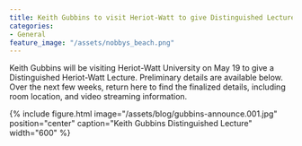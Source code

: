 ```yaml
---
title: Keith Gubbins to visit Heriot-Watt to give Distinguished Lecture
categories:
- General
feature_image: "/assets/nobbys_beach.png"
---
```


Keith Gubbins will be visiting Heriot-Watt University on May 19 to give a Distinguished Heriot-Watt Lecture. Preliminary details are available below. Over the next few weeks, return here to find the finalized details, including room location, and video streaming information. 

{% include figure.html image="/assets/blog/gubbins-announce.001.jpg" position="center" caption="Keith Gubbins Distinguished Lecture" width="600" %}